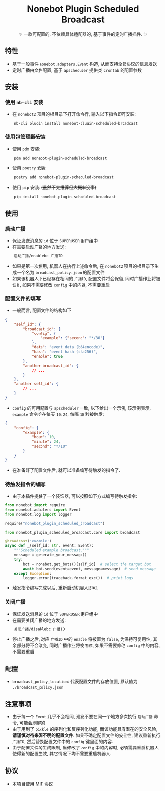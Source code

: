 # <div align="center"> Nonebot Plugin Scheduled Broadcast </div>

<div align="center"> ✨ 一款可配置的, 不依赖具体适配器的, 基于事件的定时广播插件. ✨ </div>

## 特性

* 基于一般事件 `nonebot.adapters.Event` 构造, 从而支持全部协议的信息发送
* 定时广播由文件配置, 基于 `apscheduler` 提供类 `crontab` 的配置参数

## 安装

### 使用 `nb-cli` 安装

* 在 `nonebot2` 项目的根目录下打开命令行, 输入以下指令即可安装:

```bash
    nb-cli plugin install nonebot-plugin-scheduled-broadcast
```

### 使用包管理器安装

* 使用 `pdm` 安装:

```bash
    pdm add nonebot-plugin-scheduled-broadcast
```

* 使用 `poetry` 安装:

```bash
    poetry add nonebot-plugin-scheduled-broadcast
```

* 使用 `pip` 安装: ~~(虽然不太推荐但大概率没事)~~

```bash
    pip install nonebot-plugin-scheduled-broadcast
```

## 使用

### 启动广播

* 保证发送消息的 `id` 位于 `SUPERUSER` 用户组中
* 在需要启动广播的地方发送:

```txt
    启动广播/enablebc 广播ID
```

* 如果是第一次使用, 机器人在执行上述命令后, 在 `nonebot2` 项目的根目录下生成一个名为 `broadcast_policy.json` 的配置文件
* 如果该机器人下已经存在相同的 `广播ID`, 配置文件将会保留, 同时广播作业将被 `恢复`, 如果不需要修改 `config` 中的内容, 不需要重启

### 配置文件的填写

* 一般而言, 配置文件的结构如下

```json
{
    "self_id": {
        "broadcast_id": {
            "config": {
                "example": {"second": "*/30"}
            },
            "data": "event data (b64encode)",
            "hash": "event hash (sha256)",
            "enable": true
        },
        "another broadcast_id": {
            // ...
        }
    },
    "another self_id": {
        // ...
    }
}
```

* `config` 的可用配置与 `apscheduler` 一致, 以下给出一个示例, 该示例表示, `example` 命令会在每天 `10:24`, 每隔 `10` 秒被触发:

```json
{
    "config": {
        "example": {
            "hour": 10,
            "minute": 24,
            "second": "*/10"
        }
    }
}
```

* 在准备好了配置文件后, 就可以准备编写待触发的指令了.

### 待触发指令的编写

* 由于本插件提供了一个装饰器, 可以按照如下方式编写待触发指令:

```python
from nonebot import require
from nonebot.adapters import Event
from nonebot.log import logger

require("nonebot_plugin_scheduled_broadcast")

from nonebot_plugin_scheduled_broadcast.core import broadcast

@broadcast('example')
async def _(self_id: str, event: Event):
    """Scheduled example broadcast."""
    message = generate_your_message()
    try:
        bot = nonebot.get_bots()[self_id]  # select the target bot
        await bot.send(event=event, message=message)  # send message
    except Exception:
        logger.error(traceback.format_exc())  # print logs
```

* 触发指令编写完成以后, 重新启动机器人即可.

### 关闭广播

* 保证发送消息的 `id` 位于 `SUPERUSER` 用户组中
* 在需要关闭广播的地方发送:

```txt
    关闭广播/disablebc 广播ID
```

* 停止广播之后, 对应 `广播ID` 中的 `enable` 将被置为 `false`, 为保持可复用性, 其余部分将不会改变, 同时广播作业将被 `暂停`, 如果不需要修改 `config` 中的内容, 不需要重启

## 配置

* `broadcast_policy_location`: 代表配置文件的存放位置, 默认值为 `./broadcast_policy.json`

## 注意事项

* 由于每一个 `Event` 几乎不会相同, 建议不要在同一个地方多次执行 `启动广播` 命令, 可能会刷屏的
* 由于用到了 `pickle` 的序列化和反序列化功能, 而该功能具有潜在的安全风险, **请谨慎对待来源不明的配置文件**. 如果不确定配置文件的安全性, 建议重新执行 `广播ID`, 然后替换配置文件中的 `config` 键里面的内容.
* 由于配置文件的生成限制, 当修改了 `config` 中的内容时, 必须需要重启机器人使得新的配置生效, 其它情况下均不需要重启机器人.

## 协议

* 本项目使用 [MIT](./LICENSE) 协议
